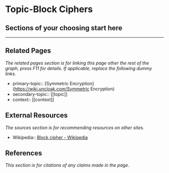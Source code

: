 # Topic-Block Ciphers

## Sections of your choosing start here

---
## Related Pages
*The related pages section is for linking this page other the rest of the graph, press F11 for details. If applicable, replace the following dummy links.*
- primary-topic:: [Symmetric Encryption](https://wiki.uncloak.com/Symmetric Encryption)
- secondary-topic:: \[\[topic\]\]
- context:: \[\[context\]\]

## External Resources
*The sources section is for recommending resources on other sites*.
- Wikipedia:: [Block cipher - Wikipedia](https://en.wikipedia.org/wiki/Block_cipher)

## References
*This section is for citations of any claims made in the page*.